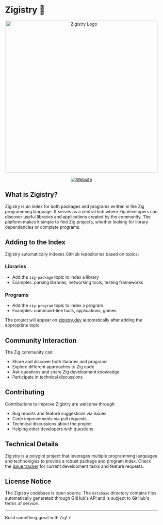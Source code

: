 # Zigistry 🦎

<div align="center">
<img width=500 src="https://github.com/user-attachments/assets/3b59cfad-049a-48dc-b55a-fa5bc433d686" alt="Zigistry Logo"/>

[![Website](https://img.shields.io/website?url=https%3A%2F%2Fzigistry.dev&up_message=zigistry.dev&down_message=offline&label=website)](https://zigistry.dev)
</div>

## What is Zigistry?

Zigistry is an index for both packages and programs written in the Zig programming language. It serves as a central hub where Zig developers can discover useful libraries and applications created by the community. The platform makes it simple to find Zig projects, whether looking for library dependencies or complete programs.

## Adding to the Index

Zigistry automatically indexes GitHub repositories based on topics:

### Libraries
- Add the `zig-package` topic to index a library
- Examples: parsing libraries, networking tools, testing frameworks

### Programs
- Add the `zig-program` topic to index a program
- Examples: command-line tools, applications, games

The project will appear on [zigistry.dev](https://zigistry.dev) automatically after adding the appropriate topic.

## Community Interaction

The Zig community can:
- Share and discover both libraries and programs
- Explore different approaches to Zig code
- Ask questions and share Zig development knowledge
- Participate in technical discussions

## Contributing

Contributions to improve Zigistry are welcome through:
- Bug reports and feature suggestions via issues
- Code improvements via pull requests
- Technical discussions about the project
- Helping other developers with questions

## Technical Details

Zigistry is a polyglot project that leverages multiple programming languages and technologies to provide a robust package and program index. Check the [issue tracker](https://github.com/zigistry/zigistry/issues) for current development tasks and feature requests.

## License Notice

The Zigistry codebase is open source. The `database` directory contains files automatically generated through GitHub's API and is subject to GitHub's terms of service.

---

Build something great with Zig! ⚡

